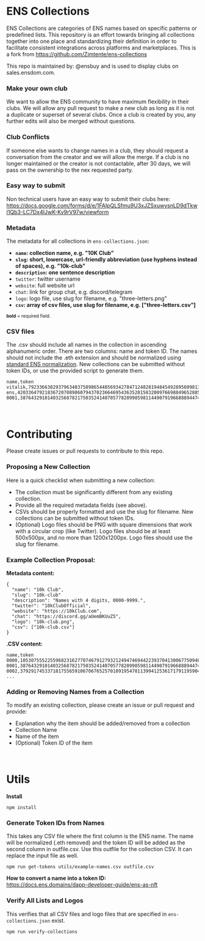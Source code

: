 
# ENS Collections

ENS Collections are categories of ENS names based on specific patterns or predefined lists. This repository is an effort towards bringing all collections together into one place and standardizing their definition in order to facilitate consistent integrations across platforms and marketplaces. This is a fork from https://github.com/Zimtente/ens-collections 

This repo is maintained by: @ensbuy and is used to display clubs on sales.ensdom.com.

### Make your own club
We want to allow the ENS community to have maximum flexibility in their clubs. We will allow any pull request to make a new club as long as it is not a duplicate or superset of several clubs. Once a club is created by you, any further edits will also be merged without questions. 

### Club Conflicts
If someone else wants to change names in a club, they should request a conversation from the creator and we will allow the merge. 
If a club is no longer maintained or the creator is not contactable, after 30 days, we will pass on the ownership to the nex requested party. 

### Easy way to submit
Non technical users have an easy way to submit their clubs here: https://docs.google.com/forms/d/e/1FAIpQLSfmu9U3xJZSxuwysnLD9dTkwI1Qb3-LC7Dx4IJwK-Kv9rV97w/viewform

### Metadata
The metadata for all collections in `ens-collections.json`:

- **`name`: collection name, e.g. "10K Club"**
- **`slug`: short, lowercase, url-friendly abbreviation (use hyphens instead of spaces), e.g. "10k-club"**
- **`description`: one sentence description**
- `twitter`: twitter username 
- `website`: full website url
- `chat`: link for group chat, e.g. discord/telegram
- `logo`: logo file, use slug for filename, e.g. "three-letters.png"
- **`csv`: array of csv files, use slug for filename, e.g. ["three-letters.csv"]**

<sub>**bold** = required field.</sub>


### CSV files
The .csv should include all names in the collection in ascending alphanumeric order. There are two columns: name and token ID. The names should not include the .eth extension and should be normalized using [standard ENS normalization](https://docs.ens.domains/contract-api-reference/name-processing#normalising-names). New collections can be submitted without token IDs, or use the provided script to generate them.

```
name,token
vitalik,79233663829379634837589865448569342784712482819484549289560981379859480642508
ens,42033647921836720708986079437023664695436352815832009766988496528855301124570
0001,38764329101403256878217503524140705778209985981144907919668889447405219871633
```

 
&nbsp;
&nbsp;
  

# Contributing

Please create issues or pull requests to contribute to this repo.

### Proposing a New Collection
Here is a quick checklist when submitting a new collection:

- The collection must be significantly different from any existing collection. 
- Provide all the required metadata fields (see above).
- CSVs should be properly formatted and use the slug for filename. New collections can be submitted without token IDs.
- (Optional) Logo files should be PNG with square dimensions that work with a circular crop (like Twitter). Logo files should be at least 500x500px, and no more than 1200x1200px. Logo files should use the slug for filename.


### Example Collection Proposal:
**Metadata content:**
```
{
  "name": "10k Club",
  "slug": "10k-club"
  "description": "Names with 4 digits, 0000-9999.",
  "twitter": "10kClubOfficial",
  "website": "https://10kClub.com",
  "chat": "https://discord.gg/aUemBKUuZ5",
  "logo": "10k-club.png",
  "csv": ["10k-club.csv"]
}
```

**.CSV content:**
```
name,token
0000,105307555225596823162770746791279321249474694422393704130067750948958748271609
0001,38764329101403256878217503524140705778209985981144907919668889447405219871633
0002,37929174533718175565910670676525701091954781139941253617179119590462796771323
...
```

### Adding or Removing Names from a Collection

To modify an existing collection, please create an issue or pull request and provide:

- Explanation why the item should be added/removed from a collection
- Collection Name
- Name of the item
- (Optional) Token ID of the item



&nbsp;
&nbsp;


# Utils

**Install**

`npm install`

### Generate Token IDs from Names

This takes any CSV file where the first column is the ENS name. The name will be normalized (.eth removed) and the token ID will be added as the second column in outfile.csv. Use this outfile for the collection CSV. It can replace the input file as well.

`npm run get-tokens utils/example-names.csv outfile.csv`


**How to convert a name into a token ID:**  
https://docs.ens.domains/dapp-developer-guide/ens-as-nft

### Verify All Lists and Logos

This verifies that all CSV files and logo files that are specified in `ens-collections.json` exist. 

`npm run verify-collections`
